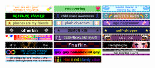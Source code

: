 ![](you-are-not-your-intrusive-thoughts-04.gif)
![](recovering-05.gif)
![](mi-is-ruining-my-life-01.gif)
![](seizure-haver-06.gif)
![](dhb57i6-73ca375f-6f73-4689-96c3-fdfff2499862.gif)
![](dhbqyo0-1dbae5b4-a5d2-4c0a-b446-0359ba9ef610.gif)
![](c2e689dc707caa6338f6a80a4139e03ab9f64e95.gif)
![](plushob.gif)
![](agere.gif)
![](otherk.gif)
![](demonk.gif)
![](selfs.gif)
![](top.gif)
![](olds.gif)
![](lol.gif)
![](itsme.gif)
![](fkin.gif)
![](charlie.gif)
![](alec.gif)
![](gay.gif)
![](ace.gif)
![](tnra.gif)
![](hate.gif)

